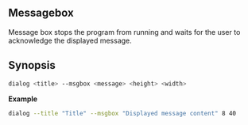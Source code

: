 ## Messagebox

Message box stops the program from running and waits for the user to acknowledge the displayed message.

## Synopsis

```sh
dialog <title> --msgbox <message> <height> <width>
```

**Example**

```sh
dialog --title "Title" --msgbox "Displayed message content" 8 40
```
